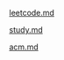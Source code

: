 [leetcode.md](https://github.com/ShenGuangMing/contest/leetcode.md)

[study.md](https://github.com/ShenGuangMing/contest/study.md)

[acm.md](https://github.com/ShenGuangMing/contest/acm.md)



